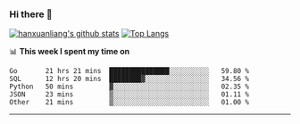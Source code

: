 ### Hi there 👋

<!--
**hanxuanliang/hanxuanliang** is a ✨ _special_ ✨ repository because its `README.md` (this file) appears on your GitHub profile.

Here are some ideas to get you started:

- 🔭 I’m currently working on ...
- 🌱 I’m currently learning ...
- 👯 I’m looking to collaborate on ...
- 🤔 I’m looking for help with ...
- 💬 Ask me about ...
- 📫 How to reach me: ...
- 😄 Pronouns: ...
- ⚡ Fun fact: ...
-->
[![hanxuanliang's github stats](https://github-readme-stats.vercel.app/api?username=hanxuanliang&count_private=true&show_icons=true)](https://github.com/anuraghazra/github-readme-stats)
[![Top Langs](https://github-readme-stats.vercel.app/api/top-langs/?username=hanxuanliang&layout=compact)](https://github.com/anuraghazra/github-readme-stats)

📊 **This week I spent my time on**
<!--START_SECTION:waka-->
```text
Go       21 hrs 21 mins  ███████████████░░░░░░░░░░   59.80 % 
SQL      12 hrs 20 mins  ████████▓░░░░░░░░░░░░░░░░   34.56 % 
Python   50 mins         ▓░░░░░░░░░░░░░░░░░░░░░░░░   02.35 % 
JSON     23 mins         ▒░░░░░░░░░░░░░░░░░░░░░░░░   01.11 % 
Other    21 mins         ▒░░░░░░░░░░░░░░░░░░░░░░░░   01.00 % 
```
<!--END_SECTION:waka-->

***